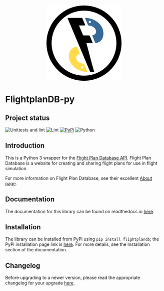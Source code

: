 <p align="center">
    <img src="https://raw.githubusercontent.com/PH-KDX/flightplandb-py/main/artwork/png/240x240.png" alt="FlightPlanDB-py logo">
</p>

# FlightplanDB-py

## Project status
![Unittests and lint](https://github.com/PH-KDX/flightplandb-py/actions/workflows/test.yml/badge.svg)
![Lint](https://github.com/PH-KDX/flightplandb-py/actions/workflows/lint.yml/badge.svg)
[![PyPi](https://img.shields.io/pypi/v/flightplandb.svg)](https://pypi.org/project/flightplandb/)
![Python](https://img.shields.io/pypi/pyversions/flightplandb.svg)

## Introduction
This is a Python 3 wrapper for the [Flight Plan Database API](https://flightplandatabase.com/dev/api). Flight Plan Database is a website for creating and sharing flight plans for use in flight simulation.

For more information on Flight Plan Database, see their excellent [About page](https://flightplandatabase.com/about).

## Documentation
The documentation for this library can be found on readthedocs.io [here](https://flightplandb-py.readthedocs.io/).

## Installation
The library can be installed from PyPi using `pip install flightplandb`;
the PyPi installation page link is [here](https://pypi.org/project/flightplandb/). For more details, see the Installation section of the documentation.

## Changelog
Before upgrading to a newer version, please read the appropriate changelog for your upgrade [here](https://github.com/PH-KDX/flightplandb-py/blob/main/CHANGELOG.rst).